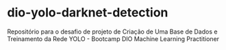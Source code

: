 # dio-yolo-darknet-detection
Repositório para o desafio de projeto de Criação de Uma Base de Dados e Treinamento da Rede YOLO - Bootcamp DIO Machine Learning Practitioner
